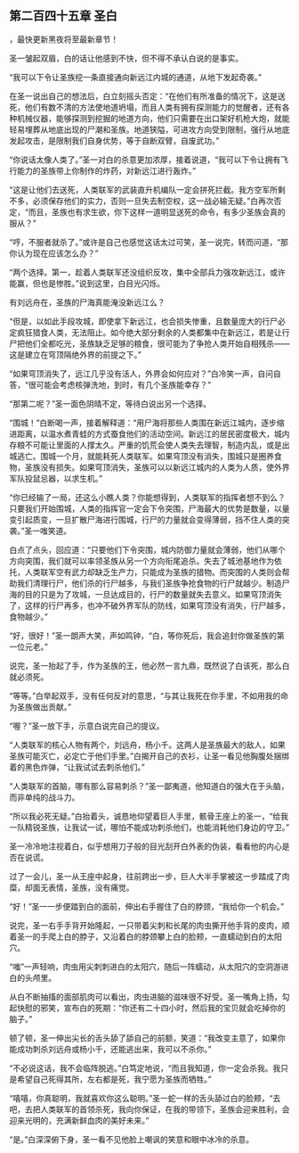 ## 第二百四十五章 圣白
，最快更新黑夜将至最新章节！

圣一皱起双眉，白的话让他感到不快，但不得不承认白说的是事实。

“我可以下令让圣族挖一条直接通向新远江内城的通道，从地下发起奇袭。”

在圣一说出自己的想法后，白立刻摇头否定：“在他们有所准备的情况下，这是送死，他们有数不清的方法使地道坍塌，而且人类有拥有探测能力的觉醒者，还有各种机械仪器，能够探测到挖掘的地道方向，他们只需要在出口架好机枪大炮，就能轻易埋葬从地底出现的尸潮和圣族。地道狭隘，可进攻方向受到限制，强行从地底发起攻击，是限制我们自身优势，等于自断双臂，自废武功。”

“你说话太像人类了。”圣一对白的杀意更加浓厚，接着说道，“我可以下令让拥有飞行能力的圣族带上你制作的炸药，对新远江进行轰炸。”

“这是让他们去送死，人类联军的武装直升机编队一定会拼死拦截。我方空军所剩不多，必须保存他们的实力，否则一旦失去制空权，这一战必输无疑。”白再次否定，“而且，圣族也有求生欲，你下这样一道明显送死的命令，有多少圣族会真的服从？”

“哼，不服者就杀了。”或许是自己也感觉这话太过可笑，圣一说完，转而问道，“那你认为现在应该怎么办？”

“两个选择。第一，趁着人类联军还没组织反攻，集中全部兵力强攻新远江，或许能赢，但也是惨胜。”说到这里，白目光闪烁。

有刘远舟在，圣族的尸海真能淹没新远江么？

“但是，以如此手段攻城，即使拿下新远江，也会损失惨重，且数量庞大的行尸必定疯狂猎食人类，无法阻止。如今绝大部分剩余的人类都集中在新远江，若是让行尸把他们全都吃光，圣族缺乏足够的粮食，很可能为了争抢人类开始自相残杀――这是建立在穹顶隔绝外界的前提之下。”

“如果穹顶消失了，远江几乎没有活人，外界会如何应对？”白冷笑一声，自问自答，“很可能会考虑核弹洗地，到时，有几个圣族能幸存？”

“那第二呢？”圣一面色阴晴不定，等待白说出另一个选择。

“围城！”白断喝一声，接着解释道：“用尸海将那些人类围在新远江城内，逐步缩进距离，以温水煮青蛙的方式蚕食他们的活动空间。新远江的居民密度极大，城内存粮不可能让里面的人撑太久。严重的饥荒会使人类失去理智，制造内乱，或是出城逃亡。围城一个月，就能耗死人类联军。如果穹顶没有消失，围城只是圈养食物，圣族没有损失。如果穹顶消失，圣族可以以新远江城内的人类为人质，使外界军队投鼠忌器，以求生机。”

“你已经输了一局，还这么小瞧人类？你能想得到，人类联军的指挥者想不到么？只要我们开始围城，人类的指挥官一定会下令突围，尸海最大的优势是数量，以量变引起质变，一旦扩散尸海进行围城，行尸的力量就会变得薄弱，挡不住人类的突袭。”圣一嗤笑道。

白点了点头，回应道：“只要他们下令突围，城内防御力量就会薄弱，他们从哪个方向突围，我们就可以率领圣族从另一个方向衔尾追杀。失去了城池基地作为依托，人类联军空有武力却缺乏生产力，只能成为圣族的猎物。而突围的人类则会帮助我们清理行尸，他们杀的行尸越多，与我们圣族争抢食物的行尸就越少。制造尸海的目的只是为了攻城，一旦达成目的，行尸的数量就失去意义。如果穹顶消失了，这样的行尸再多，也冲不破外界军队的防线，如果穹顶没有消失，行尸越多，食物越少。”

“好，很好！”圣一朗声大笑，声如鸣钟，“白，等你死后，我会追封你做圣族的第一位元老。”

说完，圣一抬起了手，作为圣族的王，他必然一言九鼎，既然说了白该死，那么白就必须死。

“等等。”白举起双手，没有任何反对的意思，“与其让我死在你手里，不如用我的命为圣族做出贡献。”

“喔？”圣一放下手，示意白说完自己的提议。

“人类联军的核心人物有两个，刘远舟，杨小千。这两人是圣族最大的敌人，如果圣族可能灭亡，必定亡于他们手里。”白揭开自己的衣衫，让圣一看见他胸腹处捆绑着的黑色炸弹，“让我试试去刺杀他们。”

“人类联军的首脑，哪有那么容易刺杀？”圣一鄙夷道，他知道白的强大在于头脑，而非单纯的战斗力。

“所以我必死无疑。”白抬着头，诚恳地仰望着巨人手里，骸骨王座上的圣一，“给我一队精锐圣族，让我试一试，哪怕不能成功刺杀他们，也能消耗他们身边的守卫。”

圣一冷冷地注视着白，似乎想用刀子般的目光刮开白外表的伪装，看看他的内心是否在说谎。

过了一会儿，圣一从王座中起身，往前跨出一步，巨人大半手掌被这一步踏成了肉糜，却面无表情，圣族，没有痛觉。

“好！”圣一一步便踏到白的面前，伸出右手握住了白的脖颈，“我给你一个机会。”

说完，圣一右手手背开始隆起，一只带着尖刺和长尾的肉虫撕开他手背的皮肉，顺着圣一的手爬上白的脖子，又沿着白的脖颈攀上白的脸颊，一直蠕动到白的太阳穴。

“嗤”一声轻响，肉虫用尖刺刺进白的太阳穴，随后一阵蠕动，从太阳穴的空洞游进白的头颅里。

从白不断抽搐的面部肌肉可以看出，肉虫进脑的滋味很不好受。圣一嘴角上扬，勾起快慰的邪笑，宣布白的死期：“你还有二十四小时，然后我的宝贝就会吃掉你的脑子。”

顿了顿，圣一伸出尖长的舌头舔了舔自己的前额，笑道：“我改变主意了，如果你能成功刺杀刘远舟或杨小千，还能逃出来，我可以不杀你。”

“不必说这话，我不会临阵脱逃。”白笃定地说，“而且我知道，你一定会杀我。我只是希望自己死得其所，左右都是死，我宁愿为圣族而牺牲。”

“嘻嘻，你真聪明，我就喜欢你这么聪明。”圣一蛇一样的舌头舔过白的脸颊，“去吧，去把人类联军的首领杀死，我向你保证，在我的带领下，圣族会迎来胜利，会迎来光明的，充满新鲜血肉的美好未来。”

“是。”白深深俯下身，圣一看不见他脸上嘲讽的笑意和眼中冰冷的杀意。

